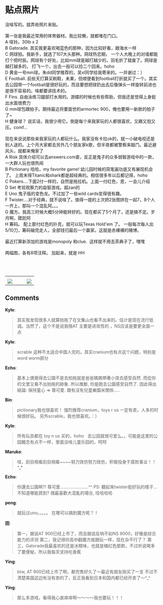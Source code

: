 # 贴点照片

<div id="msgcns!9884D0A402622CB2!3695" class="bvMsg">没啥写的。就弄些照片来贴。<br /><br />第一张是我最近常用的体育器材。我比较懒，就都堆在门口。<br />A 哑铃。30lb x 2<br />B Gatorade.  其实我更喜欢喝蓝色的那种，因为比较好看，跟海水一样 <br />C 网球拍。我新手，就选了107大头那种。网球热恋期， 一个人大晚上的对墙都能打个把时辰。网球有个好处，比如mm球是越打越少的，羽毛折了就废了。网球是越打越多的， 打飞一个，出去一般可以捡二个回来。hoho<br />D 黄金一号mm球。朱dd同学推荐的，吴xl同学给我寄来的。一并谢过：）<br />E Football. 前些天打算买刷鞋，未果，但顺便看到football打折就买了一个。其实去公园带一个football是很好玩的，而且要想把球扔出去后像弹头一样旋转前进也是很不容易的。啥都要讲技术的。<br />F Fins. 自由泳练习腿部打水用的。游蝶的时候也有些帮助，但我还是觉得上身挺出水面很费力<br />G mm球包跟拍子。期待最近将要面世的armortec 900，俺也要用一新款的拍子了~<br />H 健身球？ 说实话，我很少用它。倒是每个来我家玩的人都很喜欢，又踢又抱又压。comf...<br /><br />现在来说说那些来我家玩的人都玩什么。我家没有卡拉ok的，就一小破电视还是别人送的。上个月大家都去另外几个朋友家k歌，但半夜都被警察来敲门。最近避风头，就都来俺家了<br />A Risk  具体介绍可以去answers.com查，反正是鬼子的众多弱智游戏中的一款，一大群人玩也很热闹<br />B Pictionary 哈哈，my favorite game!  幼儿园时候的简笔画功底又有展现机会了。 上周末得Titanic和shark都是超经典的。相信很多年以后都记得，hoho<br />C Pokers....下面2付一样的，自然是拖拉机。上面一付红色，恩，一会儿介绍<br />D Set 考验观察力的益智游戏。超zan的<br />E Uno 鬼子版的变色龙。不过加了一些wild cards变得很有趣。 <br />F Twister....对于经典，就不说啥了。值得一提的上次把2张图拼在一起7，8个人一齐上，那叫一个混乱阿。。。<br />G 魔方。我高三时候大概5分钟能转好的。现在都买了5个月了，还是搞不定。岁月啊，蹉跎阿<br />H 筹码。 配上那付红色的扑克，就可以玩Texas Hold'em 了。 一般每次每人出5/10刀，筹码输完走人，全部钱归最后一个赢家。这就是赤裸裸的赌博。<br /><br />最近打算新添加的游戏是monopoly 和clue.  这样就不用去茶典子了，嘿嘿<br /><br />两幅图，各有8项注释。 加起来，就是 HH<br /><br /> <br /><br /></div><table cellspacing="0" border="0"><tr><td></td></tr><tr><td valign="top"><a href="http://byfiles.storage.live.com/y1pTZNnxf3dwDFOIWwEhBTAb8AwZ-SkdjzS3nbqUYzeqo29KXeXVacX5kI4hzlddTZKsBctdpd3qSk" target="_blank" rel="WLPP;url=http://byfiles.storage.live.com/y1pTZNnxf3dwDFOIWwEhBTAb8AwZ-SkdjzS3nbqUYzeqo29KXeXVacX5kI4hzlddTZKsBctdpd3qSk;cnsid=cns&#033;9884D0A402622CB2&#033;3696"><img src="http://byfiles.storage.live.com/y1pTZNnxf3dwDFOIWwEhBTAb5lw__edXL-EJkZxNN6s20hyKMt31OpH6u7bIjCCsI2_dxUYZJIBlgw" border="0" /></a></td><td width="15"></td><td valign="top"><a href="http://byfiles.storage.live.com/y1pTZNnxf3dwDGPpTEnZLo14e91Wq9JgNxdi3eKLLkCf1cFq0Zs3fanreVQI7W0pzvuSyhPRmQwtSQ" target='_blank' rel="WLPP;url=http://byfiles.storage.live.com/y1pTZNnxf3dwDGPpTEnZLo14e91Wq9JgNxdi3eKLLkCf1cFq0Zs3fanreVQI7W0pzvuSyhPRmQwtSQ;cnsid=cns&#033;9884D0A402622CB2&#033;3697"><img src="http://byfiles.storage.live.com/y1pTZNnxf3dwDGPpTEnZLo14XNKVGXDlRCP46_93_k9wdzdoz-o0Obdvg3wIk5MmfIANnBInNNIbmM" border="0" /></a></td></tr></table>

## Comments

**Kyle**:
> 其实我发现很多人就算拍拖了在文集山也看不出来的。估计是现在流行低调。当然了，这个不是说我哦AT 主要是进攻性的 ，NS应该是要更全面一点

**Kyle**:
> scrable 这种不太适合中国人完的。其实cranium也有点这个问题，特别是word worm部分

**Echo**:
> 基本上偶覺得去公園不是去拍拖就是爸爸媽媽帶著小孩去感受自然.
而從你的文里又看不出拍拖的跡象. 所以推斷, 你是跑去公園感受自然了.
因此得出結論: 保持童心 =&gt; 尊可愛. 
跟有沒有兒童樂園米關係.....

**Bin**:
> pictionary我也很喜欢！
强烈推荐cranium，toys r us 一定有卖，人多的时候很好玩。
另外scrable，我也很喜欢。：）

**Kyle**:
> 所有玩具都在 toy n us 买的，hoho
 
去公园就很可爱么。。可能是这里的公园概念有点不一样，里面没啥儿童乐园的，呵呵

**Maruko**:
> 哇，刮目相看刮目相看~~~~努力效仿努力效仿，积极投身于腐败事业！！^_*

**Echo**:
> 你還去公園啊?!
尊可愛.......................^^
PS: 聽起來twister挺好玩的樣子...不知道哪能買到? 偶最喜歡大混亂的場合, 哇哈哈哈

**peng**:
> 就玩过uno。。。。。
在哪可以搞到魔方呢？！

**田**:
> 第一，据说AT 900已经上市了，而且据说反响不如NS 9000，好像是综合能力的评测
第二，我记得你高中翻魔方就跟玩一样，现在杂不行了？
第三，Gatorade我最喜欢的还是冰橙味，也就是橘红色那款，不过听说喝多了要便秘，所以我每天坚持吃香蕉

**Ying**:
> btw, AT 900已经上市了啊，都兜售好久了～最近有朋友刚买了一支
不过不清楚美国这边有没有卖的了，反正我看到日本和国内都已经开卖了～^_^

**Ying**:
> 那么多游戏，看得我心直痒痒啊～～～～我也要玩！！！

